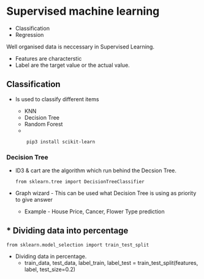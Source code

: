 # Supervised machine learning

*   Classification
*   Regression

Well organised data is neccessary in Supervised Learning.

* Features are characterstic 
* Label are the target value or the actual value.
##  Classification
*   Is used to classify different items 
    
    *   KNN 
    *   Decision Tree
    *   Random Forest   
    *   

            pip3 install scikit-learn

### Decision Tree
*   ID3 & cart are the algorithm which run behind the Decsion Tree.



        from sklearn.tree import DecisionTreeClassifier
*   Graph wizard - This can be used what Decision Tree is using as priority to give answer

    *   Example - House Price, Cancer, Flower Type prediction

##   *  Dividing data into percentage
    
    from sklearn.model_selection import train_test_split

*   Dividing data in percentage. 
    * train_data, test_data, label_train, label_test =   train_test_split(features, label, test_size=0.2)



